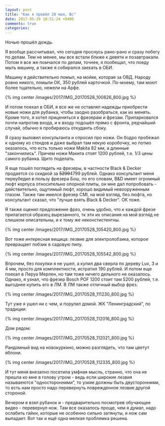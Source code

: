 ```yaml
---
layout: post
title: "Как я провёл 28 мая, Вс"
date: 2017-05-29 10:51:24 +0400
comments: true
categories: 
---
```

Ночью прошёл дождь.

Я вообще рассчитывал, что сегодня проснусь рано-рано и сразу побегу по делам. Тем не менее, мы все встали ближе к девяти и позавтракали. Потом я все же помчался по делам, точнее, я пообещал, что поеду мыть машину, а также я собирался заехать в ОБИ.

Машину я действительно помыл, на мойке, которая за ОВД. Народу ровно никого, помыли ОК, 350 рублей карточкой. По-моему, там моют более тщательно, нежели на Арфе.

{% img center /images/2017/IMG_20170528_100826_800.jpg %}

И потом поехал в ОБИ, я все же не оставлял надежды приобрести новые ножи для рубанка, чтобы заодно разобраться, как их менять. Кроме того, я хотел прицениться к фрезерам и фрезам. Припарковался почти напротив входа, и к входу подошёл прямо с фронта, редчайший случай, обычно я пробираюсь откуданть сбоку.

Я сразу выловил консультанта и спросил про ножи. Он бодро пробежал к одному из стендов и даже выбрал там некую коробочку, но потмо оказалось, что есть только ножи Makita 82 мм, а длинные "закончились". Причем ножи Макита стоят 1200 рублей, т.е. 1/3 цены самого рубанка. Щито поделать. 

Я еще пошёл поглядеть на фрезеры, в частности Black & Decker продается со скидкой за ~~5299~~4799 рублей. Однако консультант меня переубедил в пользу фрезера Бош, по его словам, B&D имеет огромный люфт корпуса относительно опорной плиты, он мне дал попробовать - действительно, ощутимый люфт, хорошо видимый невооруженным глазом. Также там имелся фрезер CMI, на мой взгляд, без люфта, но консультант сказал, что "лучше взять Black & Decker". ОК тоже.

Я также оценил предложение фрез, очень удобно, что к каждой фрезе прилагается образец вырезанного, тк эти их описания на мой взгляд не слишком описательны, и к тому же неконстистентны.

{% img center /images/2017/IMG_20170528_105420_800.jpg %}

Вот тоже интересная вещица: лезвие для электролобзика, которое превращает лобзик в садовую пилу.

{% img center /images/2017/IMG_20170528_105542_800.jpg %}

Впрочем, без покупки я не ушел, а купил два сверла по дереву Lux, 3 и 4 мм, просто для комплектности, истратил 190 рублей. И потом еще поехал в Леруа Мерлен, но там тоже ничего дельного не оказалось. Однако, я узнал, что фрезер Bosch POF 1200 стоит там 5200 рублей, т.е. выгоднее купить его в ЛМ. В ЛМ также отличный выбор фрез.

{% img center /images/2017/IMG_20170528_111230_800.jpg %}

Тут уже я ушел ни с чем, и порулил домой. ЖК "Ленинградский", по традиции:

{% img center /images/2017/IMG_20170528_112016_800.jpg %}

Дом рядом:

{% img center /images/2017/IMG_20170528_112021_800.jpg %}

Рандомный вид на новокуркино, можно разглядеть, что там цветут яблони.

{% img center /images/2017/IMG_20170528_112335_800.jpg %}



И тут меня внезапно посетила умфная мысль, странно, что она не пришла ко мне в голову утром - ведь если широкие лезвия называеются "односторонними", то узкие должны быть двусторонними, то есть нам просто надо перевернуть поврежденное лезвие другой стороной.


Вечером я взял рубанок и - предварительно посмотрев обучающее видео - перевернул нож. Там все оказалось проще, чем я думал, надо ослабить гайки, которые не особенно сильно затянуты, и нож сам выпадает. Вот так и ещё одна мелкая проблемка решена.
